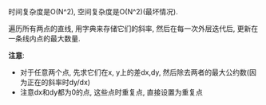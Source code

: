 时间复杂度是O(N^2), 空间复杂度是O(N^2)(最坏情况).

遍历所有两点的直线, 用字典来存储它们的斜率, 然后在每一次外层迭代后, 更新在一条线内点的最大数量.

**注意**:
- 对于任意两个点, 先求它们在x, y上的差dx,dy, 然后除去两者的最大公约数(因为正在的斜率时dy/dx)
- 注意dx和dy都为0的点, 这些点时重复点, 直接设置为重复点
